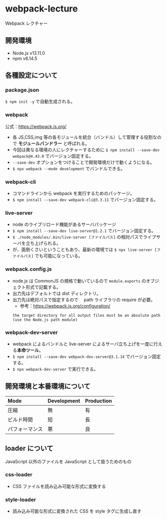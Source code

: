 # webpack-lecture

Webpack レクチャー

## 開発環境

- Node.js v13.11.0
- npm v6.14.5

## 各種設定について

### package.json

`$ npm init -y` で自動生成される。

### webpack

公式：https://webpack.js.org/

- 各 JS,CSS,img 等の各モジュールを統合（バンドル）して管理する役割なので **モジュールバンドラー** と呼ばれる。
- 今回は異なる環境の人にレクチャーするために `$ npm install --save-dev webpack@4.43.0` でバージョン固定する。
- `--save-dev` オプションをつけることで開発環境だけで動くようになる。
- `$ npx webpack --mode development` でバンドルできる。

### webpack-cli

- コマンドラインから webpack を実行するためのパッケージ。
- `$ npm install --save-dev webpack-cli@3.3.11` でバージョン固定する。

### live-server

- node のライブリロード機能があるサーバパッケージ
- `$ npm install --save-dev live-server@1.2.1` でバージョン固定する。
- `$ ./node_modules/.bin/live-server [ファイルパス]` の相対パスでライブサーバを立ち上げられる。
- が、面倒くさいということもあり、最新の環境では `$ npx live-server [ファイルパス]` でも可能になっている。

### webpack.config.js

- node.js は CommonJS の規格で動いているので `module.exports` のオブジェクト形式で記載する。
- 出力先はデフォルトでは dist ディレクトリ。
- 出力先は絶対パスで指定するので　 path ライブラリの require が必要。
  - 参考：https://webpack.js.org/configuration/
  ```
  the target directory for all output files must be an absolute path (use the Node.js path module)
  ```

### webpack-dev-server

- webpack によるバンドルと live-server によるサーバ立ち上げを一度に行える**本命ツール**。
- `$ npm install --save-dev webpack-dev-server@3.1.14` でバージョン固定する。
- `$ npx webpack-dev-server` で実行できる。

## 開発環境と本番環境について

| Mode           | Development | Production |
| :------------- | :---------- | :--------- |
| 圧縮           | 無          | 有         |
| ビルド時間     | 短          | 長         |
| パフォーマンス | 悪          | 良         |

## loader について

JavaScript 以外のファイルを JavaScript として扱うためのもの

### css-loader

- CSS ファイルを読み込み可能な形式に変換する

### style-loader

- 読み込み可能な形式に変換された CSS を style タグに生成し直す

